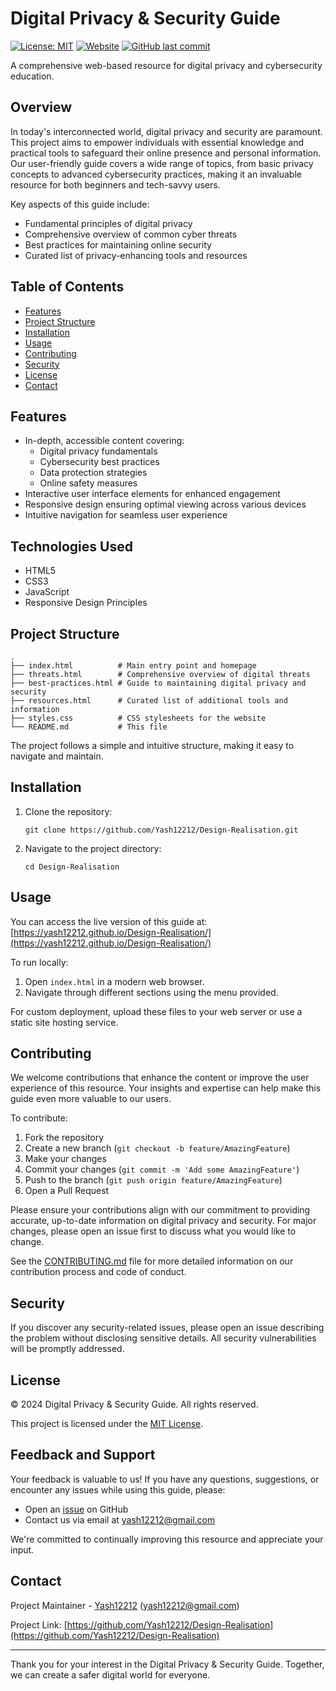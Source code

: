 # Digital Privacy & Security Guide

[![License: MIT](https://img.shields.io/badge/License-MIT-yellow.svg)](https://opensource.org/licenses/MIT)
[![Website](https://img.shields.io/website?url=https%3A%2F%2Fyash12212.github.io%2FDesign-Realisation%2F)](https://yash12212.github.io/Design-Realisation/)
[![GitHub last commit](https://img.shields.io/github/last-commit/Yash12212/Design-Realisation)](https://github.com/Yash12212/Design-Realisation/commits/main)

A comprehensive web-based resource for digital privacy and cybersecurity education.

## Overview

In today's interconnected world, digital privacy and security are paramount. This project aims to empower individuals with essential knowledge and practical tools to safeguard their online presence and personal information. Our user-friendly guide covers a wide range of topics, from basic privacy concepts to advanced cybersecurity practices, making it an invaluable resource for both beginners and tech-savvy users.

Key aspects of this guide include:
- Fundamental principles of digital privacy
- Comprehensive overview of common cyber threats
- Best practices for maintaining online security
- Curated list of privacy-enhancing tools and resources

## Table of Contents

- [Features](#features)
- [Project Structure](#project-structure)
- [Installation](#installation)
- [Usage](#usage)
- [Contributing](#contributing)
- [Security](#security)
- [License](#license)
- [Contact](#contact)

## Features

- In-depth, accessible content covering:
  - Digital privacy fundamentals
  - Cybersecurity best practices
  - Data protection strategies
  - Online safety measures
- Interactive user interface elements for enhanced engagement
- Responsive design ensuring optimal viewing across various devices
- Intuitive navigation for seamless user experience

## Technologies Used

- HTML5
- CSS3
- JavaScript
- Responsive Design Principles

## Project Structure

```
.
├── index.html          # Main entry point and homepage
├── threats.html        # Comprehensive overview of digital threats
├── best-practices.html # Guide to maintaining digital privacy and security
├── resources.html      # Curated list of additional tools and information
├── styles.css          # CSS stylesheets for the website
└── README.md           # This file
```

The project follows a simple and intuitive structure, making it easy to navigate and maintain.

## Installation

1. Clone the repository:
   ```
   git clone https://github.com/Yash12212/Design-Realisation.git
   ```
2. Navigate to the project directory:
   ```
   cd Design-Realisation
   ```

## Usage

You can access the live version of this guide at: [https://yash12212.github.io/Design-Realisation/](https://yash12212.github.io/Design-Realisation/)

To run locally:
1. Open `index.html` in a modern web browser.
2. Navigate through different sections using the menu provided.

For custom deployment, upload these files to your web server or use a static site hosting service.

## Contributing

We welcome contributions that enhance the content or improve the user experience of this resource. Your insights and expertise can help make this guide even more valuable to our users.

To contribute:

1. Fork the repository
2. Create a new branch (`git checkout -b feature/AmazingFeature`)
3. Make your changes
4. Commit your changes (`git commit -m 'Add some AmazingFeature'`)
5. Push to the branch (`git push origin feature/AmazingFeature`)
6. Open a Pull Request

Please ensure your contributions align with our commitment to providing accurate, up-to-date information on digital privacy and security. For major changes, please open an issue first to discuss what you would like to change.

See the [CONTRIBUTING.md](CONTRIBUTING.md) file for more detailed information on our contribution process and code of conduct.

## Security

If you discover any security-related issues, please open an issue describing the problem without disclosing sensitive details. All security vulnerabilities will be promptly addressed.

## License

© 2024 Digital Privacy & Security Guide. All rights reserved. 

This project is licensed under the [MIT License](https://opensource.org/licenses/MIT).

## Feedback and Support

Your feedback is valuable to us! If you have any questions, suggestions, or encounter any issues while using this guide, please:

- Open an [issue](https://github.com/Yash12212/Design-Realisation/issues) on GitHub
- Contact us via email at yash12212@gmail.com

We're committed to continually improving this resource and appreciate your input.

## Contact

Project Maintainer - [Yash12212](https://github.com/Yash12212) (yash12212@gmail.com)

Project Link: [https://github.com/Yash12212/Design-Realisation](https://github.com/Yash12212/Design-Realisation)

---

Thank you for your interest in the Digital Privacy & Security Guide. Together, we can create a safer digital world for everyone.
